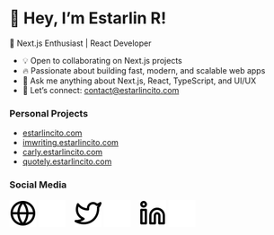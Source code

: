 # 👋 Hey, I’m Estarlin R!

🚀 Next.js Enthusiast | React Developer
- 💡 Open to collaborating on Next.js projects
- 🔥 Passionate about building fast, modern, and scalable web apps
- 💬 Ask me anything about Next.js, React, TypeScript, and UI/UX
- 📩 Let’s connect: contact@estarlincito.com

<!-- ![Estarlin R's Top Langs](https) -->

### Personal Projects

- [estarlincito.com](https://estarlincito.com)
- [imwriting.estarlincito.com](https://imwriting.estarlincito.com)
- [carly.estarlincito.com](https://carly.estarlincito.com)
- [quotely.estarlincito.com](https://quotely.estarlincito.com)


### Social Media

[![website](./img/globe-light.svg)](https://estarlincito.com#gh-light-mode-only)
[![website](./img/globe-dark.svg)](https://estarlincito.com#gh-dark-mode-only)
&nbsp;&nbsp;
[![X](./img/twitter-light.svg)](https://x.com/estarlincito#gh-light-mode-only)
[![X](./img/twitter-dark.svg)](https://x.com/estarlincito#gh-dark-mode-only)
&nbsp;&nbsp;
[![linkedin](./img/linkedin-light.svg)](https://www.linkedin.com/in/estarlincito#gh-light-mode-only)
[![linkedin](./img/linkedin-dark.svg)](https://www.linkedin.com/in/estarlincito#gh-dark-mode-only)
